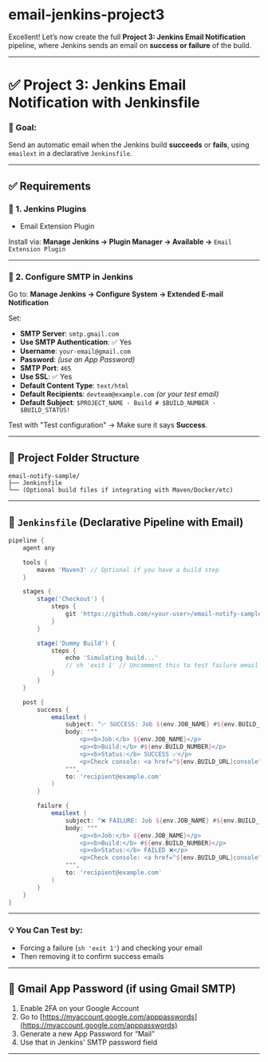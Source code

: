 # email-jenkins-project3

Excellent! Let’s now create the full **Project 3: Jenkins Email Notification** pipeline, where Jenkins sends an email on **success or failure** of the build.

---

# ✅ **Project 3: Jenkins Email Notification with Jenkinsfile**

### 🎯 Goal:

Send an automatic email when the Jenkins build **succeeds** or **fails**, using `emailext` in a declarative `Jenkinsfile`.

---

## ✅ Requirements

### 🔧 1. Jenkins Plugins

* Email Extension Plugin

Install via:
**Manage Jenkins → Plugin Manager → Available →** `Email Extension Plugin`

---

### 🔧 2. Configure SMTP in Jenkins

Go to:
**Manage Jenkins → Configure System → Extended E-mail Notification**

Set:

* **SMTP Server**: `smtp.gmail.com`
* **Use SMTP Authentication**: ✅ Yes
* **Username**: `your-email@gmail.com`
* **Password**: *(use an App Password)*
* **SMTP Port**: `465`
* **Use SSL**: ✅ Yes
* **Default Content Type**: `text/html`
* **Default Recipients**: `devteam@example.com` *(or your test email)*
* **Default Subject**: `$PROJECT_NAME - Build # $BUILD_NUMBER - $BUILD_STATUS!`

Test with "Test configuration" → Make sure it says **Success**.

---

## 📁 Project Folder Structure

```
email-notify-sample/
├── Jenkinsfile
└── (Optional build files if integrating with Maven/Docker/etc)
```

---

## 📜 `Jenkinsfile` (Declarative Pipeline with Email)

```groovy
pipeline {
    agent any

    tools {
        maven 'Maven3' // Optional if you have a build step
    }

    stages {
        stage('Checkout') {
            steps {
                git 'https://github.com/<your-user>/email-notify-sample.git'
            }
        }

        stage('Dummy Build') {
            steps {
                echo 'Simulating build...'
                // sh 'exit 1' // Uncomment this to test failure email
            }
        }
    }

    post {
        success {
            emailext (
                subject: "✅ SUCCESS: Job ${env.JOB_NAME} #${env.BUILD_NUMBER}",
                body: """
                    <p><b>Job:</b> ${env.JOB_NAME}</p>
                    <p><b>Build:</b> #${env.BUILD_NUMBER}</p>
                    <p><b>Status:</b> SUCCESS ✅</p>
                    <p>Check console: <a href="${env.BUILD_URL}console">${env.BUILD_URL}console</a></p>
                """,
                to: 'recipient@example.com'
            )
        }

        failure {
            emailext (
                subject: "❌ FAILURE: Job ${env.JOB_NAME} #${env.BUILD_NUMBER}",
                body: """
                    <p><b>Job:</b> ${env.JOB_NAME}</p>
                    <p><b>Build:</b> #${env.BUILD_NUMBER}</p>
                    <p><b>Status:</b> FAILED ❌</p>
                    <p>Check console: <a href="${env.BUILD_URL}console">${env.BUILD_URL}console</a></p>
                """,
                to: 'recipient@example.com'
            )
        }
    }
}
```

---

### 💡 You Can Test by:

* Forcing a failure (`sh 'exit 1'`) and checking your email
* Then removing it to confirm success emails

---

## 🔐 Gmail App Password (if using Gmail SMTP)

1. Enable 2FA on your Google Account
2. Go to [https://myaccount.google.com/apppasswords](https://myaccount.google.com/apppasswords)
3. Generate a new App Password for “Mail”
4. Use that in Jenkins' SMTP password field

---

                                                     
